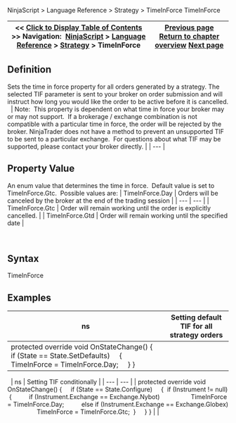 ﻿
NinjaScript > Language Reference > Strategy > TimeInForce
TimeInForce

| << [Click to Display Table of Contents](timeinforce.md) >> **Navigation:**     [NinjaScript](ninjascript.md) > [Language Reference](language_reference_wip.md) > [Strategy](strategy.md) > TimeInForce | [Previous page](testperiod.md) [Return to chapter overview](strategy.md) [Next page](traceorders.md) |
| --- | --- |

## Definition
Sets the time in force property for all orders generated by a strategy. The selected TIF parameter is sent to your broker on order submission and will instruct how long you would like the order to be active before it is cancelled. 
 
| Note:  This property is dependent on what time in force your broker may or may not support.  If a brokerage / exchange combination is not compatible with a particular time in force, the order will be rejected by the broker. NinjaTrader does not have a method to prevent an unsupported TIF to be sent to a particular exchange.  For questions about what TIF may be supported, please contact your broker directly. |
| --- |

## Property Value
An enum value that determines the time in force.  Default value is set to TimeInForce.Gtc.  Possible values are:
| TimeInForce.Day | Orders will be canceled by the broker at the end of the trading session |
| --- | --- |
| TimeInForce.Gtc | Order will remain working until the order is explicitly cancelled. |
| TimeInForce.Gtd | Order will remain working until the specified date |

 
## Syntax
TimeInForce

## 
## Examples
| ns | Setting default TIF for all strategy orders |
| --- | --- |
| protected override void OnStateChange() {      if (State == State.SetDefaults)      {          TimeInForce = TimeInForce.Day;      } } | |

 
| ns | Setting TIF conditionally |
| --- | --- |
| protected override void OnStateChange() {      if (State == State.Configure)      {  if (Instrument != null)  {          if (Instrument.Exchange == Exchange.Nybot)                  TimeInForce = TimeInForce.Day;          else if (Instrument.Exchange == Exchange.Globex)                  TimeInForce = TimeInForce.Gtc;  }      } } | |

